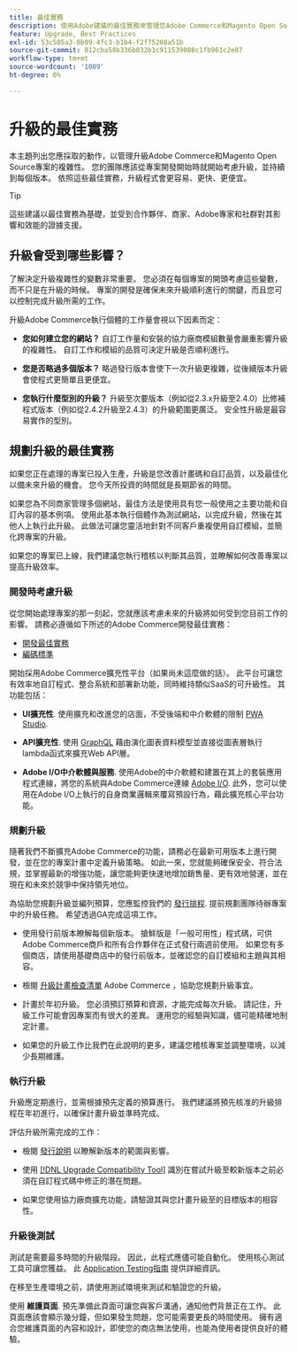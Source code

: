```yaml
---
title: 最佳實務
description: 使用Adobe建議的最佳實務來管理您Adobe Commerce和Magento Open Source專案的升級程式。
feature: Upgrade, Best Practices
exl-id: 53c505a3-8b99-4fc3-b1b4-f2f75208a51b
source-git-commit: 012cba58b336b032b1c911539008c1fb961c2e07
workflow-type: tm+mt
source-wordcount: '1089'
ht-degree: 0%

---
```


# 升級的最佳實務

本主題列出您應採取的動作，以管理升級Adobe Commerce和Magento Open Source專案的複雜性。 您的團隊應該從專案開發開始時就開始考慮升級，並持續到每個版本。 依照這些最佳實務，升級程式會更容易、更快、更便宜。

>[!TIP]
>
>這些建議以最佳實務為基礎，並受到合作夥伴、商家、Adobe專家和社群對其影響和效能的證據支援。

## 升級會受到哪些影響？

了解決定升級複雜性的變數非常重要。 您必須在每個專案的開頭考慮這些變數，而不只是在升級的時候。 專案的開發是確保未來升級順利進行的關鍵，而且您可以控制完成升級所需的工作。

升級Adobe Commerce執行個體的工作量會視以下因素而定：

- **您如何建立您的網站？** 自訂工作量和安裝的協力廠商模組數量會嚴重影響升級的複雜性。 自訂工作和模組的品質可決定升級是否順利進行。

- **您是否略過多個版本？** 略過發行版本會使下一次升級更複雜，從後續版本升級會使程式更簡單且更便宜。

- **您執行什麼型別的升級？** 升級至次要版本（例如從2.3.x升級至2.4.0）比修補程式版本（例如從2.4.2升級至2.4.3）的升級範圍更廣泛。 安全性升級是最容易實作的型別。

## 規劃升級的最佳實務

如果您正在處理的專案已投入生產，升級是您改善計畫碼和自訂品質，以及最佳化以備未來升級的機會。 您今天所投資的時間就是長期節省的時間。

如果您為不同商家管理多個網站，最佳方法是使用具有您一般使用之主要功能和自訂內容的基本例項。 使用此基本執行個體作為測試網站，以完成升級，然後在其他人上執行此升級。 此做法可讓您靈活地針對不同客戶重複使用自訂模組，並簡化跨專案的升級。

如果您的專案已上線，我們建議您執行稽核以判斷其品質，並瞭解如何改善專案以提高升級效率。

### 開發時考慮升級

從您開始處理專案的那一刻起，您就應該考慮未來的升級將如何受到您目前工作的影響。 請務必遵循如下所述的Adobe Commerce開發最佳實務：

- [開發最佳實務](https://developer.adobe.com/commerce/php/best-practices/)
- [編碼標準](https://developer.adobe.com/commerce/php/coding-standards/)

開始採用Adobe Commerce擴充性平台（如果尚未這麼做的話）。 此平台可讓您有效率地自訂程式、整合系統和部署新功能，同時維持類似SaaS的可升級性。 其功能包括：

- **UI擴充性**. 使用擴充和改進您的店面，不受後端和中介軟體的限制 [PWA Studio](https://developer.adobe.com/commerce/pwa-studio/).

- **API擴充性**. 使用 [GraphQL](https://devdocs.magento.com/guides/v2.4/graphql/index.html) 藉由演化圖表資料模型並直接從圖表層執行lambda函式來擴充Web API層。

- **Adobe I/O中介軟體與服務**. 使用Adobe的中介軟體和建置在其上的套裝應用程式連線，將您的系統與Adobe Commerce連線 [Adobe I/O](https://www.adobe.io/). 此外，您可以使用在Adobe I/O上執行的自身商業邏輯來覆寫預設行為，藉此擴充核心平台功能。

### 規劃升級

隨著我們不斷擴充Adobe Commerce的功能，請務必在最新可用版本上進行開發，並在您的專案計畫中定義升級策略。 如此一來，您就能夠確保安全、符合法規，並掌握最新的增強功能，讓您能夠更快速地增加銷售量、更有效地營運，並在現在和未來於競爭中保持領先地位。

為協助您規劃升級並編列預算，您應監控我們的 [發行排程](https://devdocs.magento.com/release). 提前規劃團隊待辦專案中的升級任務。 希望透過GA完成這項工作。

- 使用發行前版本瞭解每個新版本。 搶鮮版是「一般可用性」程式碼，可供Adobe Commerce商戶和所有合作夥伴在正式發行兩週前使用。 如果您有多個商店，請使用基礎商店中的發行前版本，並確認您的自訂模組和主題與其相容。

- 檢閱 [升級計畫檢查清單](https://support.magento.com/hc/en-us/articles/360057968951) Adobe Commerce ，協助您規劃升級事宜。

- 計畫於年初升級。 您必須預訂預算和資源，才能完成每次升級。 請記住，升級工作可能會因專案而有很大的差異。 運用您的經驗與知識，儘可能精確地制定計畫。

- 如果您的升級工作比我們在此說明的更多，建議您稽核專案並調整環境，以減少長期維護。

### 執行升級

升級應定期進行，並需根據預先定義的預算進行。 我們建議將預先核准的升級排程在年初進行，以確保計畫升級並準時完成。

評估升級所需完成的工作：

- 檢閱 [發行說明](https://devdocs.magento.com/guides/v2.4/release-notes/bk-release-notes.html) 以瞭解新版本的範圍與影響。

- 使用 [[!DNL Upgrade Compatibility Tool]](../upgrade-compatibility-tool/overview.md) 識別在嘗試升級至較新版本之前必須在自訂程式碼中修正的潛在問題。

- 如果您使用協力廠商擴充功能，請驗證其與您計畫升級至的目標版本的相容性。

### 升級後測試

測試是需要最多時間的升級階段。 因此，此程式應儘可能自動化。 使用核心測試工具可讓您獲益。 此 [Application Testing指南](https://developer.adobe.com/commerce/testing/guide/) 提供詳細資訊。

在移至生產環境之前，請使用測試環境來測試和驗證您的升級。

使用 **維護頁面**. 預先準備此頁面可讓您與客戶溝通，通知他們背景正在工作。 此頁面應該會顯示幾分鐘，但如果發生問題，您可能需要更長的時間使用。 擁有適合您維護頁面的內容和設計，即使您的商店無法使用，也能為使用者提供良好的體驗。
